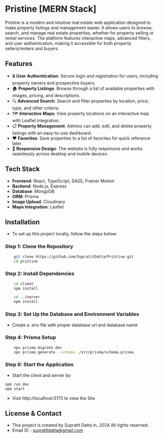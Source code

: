 # Pristine [MERN Stack]

Pristine is a modern and intuitive real estate web application designed to make property listings and management easier. It allows users to browse, search, and manage real estate properties, whether for property selling or rental services. The platform features interactive maps, advanced filters, and user authentication, making it accessible for both property sellers/renters and buyers.

## Features

- 🔒 **User Authentication**: Secure login and registration for users, including property owners and prospective buyers.
- 🏠 **Property Listings**: Browse through a list of available properties with images, pricing, and descriptions.
- 🔍 **Advanced Search**: Search and filter properties by location, price, type, and other criteria.
- 🗺️ **Interactive Maps**: View property locations on an interactive map with Leaflet integration.
- 📋 **Property Management**: Admins can add, edit, and delete property listings with an easy-to-use dashboard.
- ❤️ **Favorites**: Save properties to a list of favorites for quick reference later.
- 📱 **Responsive Design**: The website is fully responsive and works seamlessly across desktop and mobile devices.

## Tech Stack

- **Frontend**: React, TypeScript, SASS, Framer Motion
- **Backend**: Node.js, Express
- **Database**: MongoDB
- **ORM**: Prisma
- **Image Upload**: Cloudinary
- **Maps Integration**: Leaflet

## Installation

- To set up this project locally, follow the steps below:

### Step 1: Clone the Repository

```bash
    git clone https://github.com/SupratitDatta/Pristine.git
    cd pristine
```

### Step 2: Install Dependencies
```bash
    cd client
    npm install
```
```bash
    cd ../server
    npm install
```

### Step 3: Set Up the Database and Environment Variables

- Create a .env file with proper database url and database name

### Step 4: Prisma Setup

```bash
    npx prisma migrate dev
    npx prisma generate --schema ./src/prisma/schema.prisma
```

### Step 6: Start the Application

- Start the client and server by
```bash
npm run dev
npm start
```
- Visit http://localhost:5173 to view the Site

## License & Contact

- This project is created by Supratit Datta in, 2024 All rights reserved.
- Email ID - supratitdatta@gmail.com